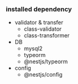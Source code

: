 ### installed dependency

- validator & transfer
    - class-validator
    - class-transformer
- DB
    - mysql2
    - typeorm
    - @nestjs/typeorm
- config
    - @nestjs/config
  